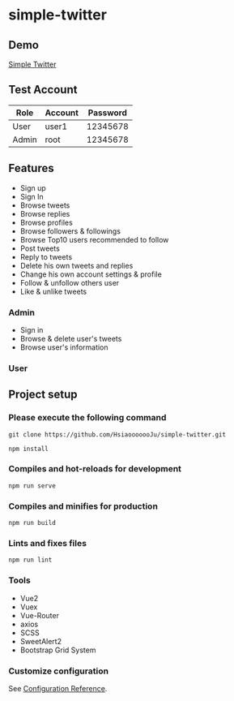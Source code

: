 # simple-twitter

## Demo

[Simple Twitter](https://hsiaooooooju.github.io/simple-twitter/#/users/signin)

## Test Account

| Role  | Account | Password |
| ----- | ------- | -------- |
| User  | user1   | 12345678 |
| Admin | root    | 12345678 |

## Features

- Sign up
- Sign In
- Browse tweets
- Browse replies
- Browse profiles
- Browse followers & followings
- Browse Top10 users recommended to follow 
- Post tweets
- Reply to tweets 
- Delete his own tweets and replies
- Change his own account settings & profile
- Follow & unfollow others user
- Like & unlike tweets

### Admin

- Sign in
- Browse & delete user's tweets
- Browse user's information

### User

## Project setup

### Please execute the following command

```
git clone https://github.com/HsiaooooooJu/simple-twitter.git
```

```
npm install
```

### Compiles and hot-reloads for development

```
npm run serve
```

### Compiles and minifies for production

```
npm run build
```

### Lints and fixes files

```
npm run lint
```

### Tools

- Vue2
- Vuex
- Vue-Router
- axios
- SCSS
- SweetAlert2
- Bootstrap Grid System

### Customize configuration

See [Configuration Reference](https://cli.vuejs.org/config/).
